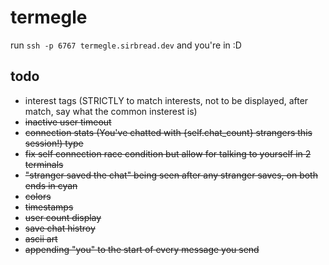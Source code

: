 # termegle
run `ssh -p 6767 termegle.sirbread.dev` and you're in :D <br>

## todo
- interest tags (STRICTLY to match interests, not to be displayed, after match, say what the common insterest is)
- ~~inactive user timeout~~
- ~~connection stats (You've chatted with {self.chat_count} strangers this session!) type~~
- ~~fix self connection race condition but allow for talking to yourself in 2 terminals~~
- ~~"stranger saved the chat" being seen after any stranger saves, on both ends in cyan~~
- ~~colors~~
- ~~timestamps~~
- ~~user count display~~
- ~~save chat histroy~~
- ~~ascii art~~
- ~~appending "you" to the start of every message you send~~